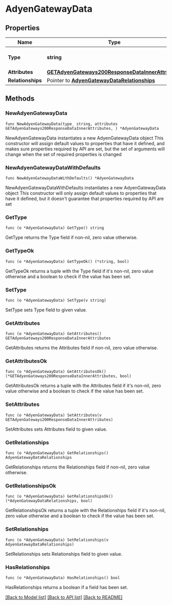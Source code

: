 # AdyenGatewayData

## Properties

Name | Type | Description | Notes
------------ | ------------- | ------------- | -------------
**Type** | **string** | The resource&#39;s type | 
**Attributes** | [**GETAdyenGateways200ResponseDataInnerAttributes**](GETAdyenGateways200ResponseDataInnerAttributes.md) |  | 
**Relationships** | Pointer to [**AdyenGatewayDataRelationships**](AdyenGatewayDataRelationships.md) |  | [optional] 

## Methods

### NewAdyenGatewayData

`func NewAdyenGatewayData(type_ string, attributes GETAdyenGateways200ResponseDataInnerAttributes, ) *AdyenGatewayData`

NewAdyenGatewayData instantiates a new AdyenGatewayData object
This constructor will assign default values to properties that have it defined,
and makes sure properties required by API are set, but the set of arguments
will change when the set of required properties is changed

### NewAdyenGatewayDataWithDefaults

`func NewAdyenGatewayDataWithDefaults() *AdyenGatewayData`

NewAdyenGatewayDataWithDefaults instantiates a new AdyenGatewayData object
This constructor will only assign default values to properties that have it defined,
but it doesn't guarantee that properties required by API are set

### GetType

`func (o *AdyenGatewayData) GetType() string`

GetType returns the Type field if non-nil, zero value otherwise.

### GetTypeOk

`func (o *AdyenGatewayData) GetTypeOk() (*string, bool)`

GetTypeOk returns a tuple with the Type field if it's non-nil, zero value otherwise
and a boolean to check if the value has been set.

### SetType

`func (o *AdyenGatewayData) SetType(v string)`

SetType sets Type field to given value.


### GetAttributes

`func (o *AdyenGatewayData) GetAttributes() GETAdyenGateways200ResponseDataInnerAttributes`

GetAttributes returns the Attributes field if non-nil, zero value otherwise.

### GetAttributesOk

`func (o *AdyenGatewayData) GetAttributesOk() (*GETAdyenGateways200ResponseDataInnerAttributes, bool)`

GetAttributesOk returns a tuple with the Attributes field if it's non-nil, zero value otherwise
and a boolean to check if the value has been set.

### SetAttributes

`func (o *AdyenGatewayData) SetAttributes(v GETAdyenGateways200ResponseDataInnerAttributes)`

SetAttributes sets Attributes field to given value.


### GetRelationships

`func (o *AdyenGatewayData) GetRelationships() AdyenGatewayDataRelationships`

GetRelationships returns the Relationships field if non-nil, zero value otherwise.

### GetRelationshipsOk

`func (o *AdyenGatewayData) GetRelationshipsOk() (*AdyenGatewayDataRelationships, bool)`

GetRelationshipsOk returns a tuple with the Relationships field if it's non-nil, zero value otherwise
and a boolean to check if the value has been set.

### SetRelationships

`func (o *AdyenGatewayData) SetRelationships(v AdyenGatewayDataRelationships)`

SetRelationships sets Relationships field to given value.

### HasRelationships

`func (o *AdyenGatewayData) HasRelationships() bool`

HasRelationships returns a boolean if a field has been set.


[[Back to Model list]](../README.md#documentation-for-models) [[Back to API list]](../README.md#documentation-for-api-endpoints) [[Back to README]](../README.md)


